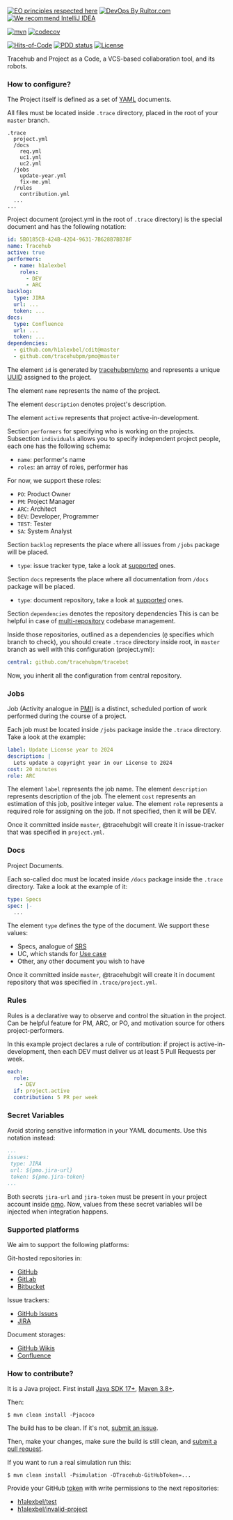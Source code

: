 [![EO principles respected here](https://www.elegantobjects.org/badge.svg)](https://www.elegantobjects.org)
[![DevOps By Rultor.com](http://www.rultor.com/b/trarcehubpm/tracehub)](http://www.rultor.com/p/tracehubpm/tracehub)
[![We recommend IntelliJ IDEA](https://www.elegantobjects.org/intellij-idea.svg)](https://www.jetbrains.com/idea/)

[![mvn](https://github.com/tracehubpm/tracehub/actions/workflows/mvn.yml/badge.svg)](https://github.com/tracehubpm/tracehub/actions/workflows/mvn.yml)
[![codecov](https://codecov.io/gh/tracehubpm/tracehub/graph/badge.svg?token=hXMw1jvPJo)](https://codecov.io/gh/tracehubpm/tracehub)

[![Hits-of-Code](https://hitsofcode.com/github/tracehubpm/tracehub)](https://hitsofcode.com/view/github/tracehubpm/tracehub)
[![PDD status](http://www.0pdd.com/svg?name=tracehubpm/tracehub)](http://www.0pdd.com/p?name=tracehubpm/tracehub)
[![License](https://img.shields.io/badge/license-MIT-green.svg)](https://github.com/tracehubpm/tracehub/blob/master/LICENSE.txt)

Tracehub and Project as a Code, a VCS-based collaboration tool, and its robots.

### How to configure?

The Project itself is defined as a set of [YAML](https://en.wikipedia.org/wiki/YAML) documents.

All files must be located inside `.trace` directory,
placed in the root of your `master` branch.

```text
.trace
  project.yml
  /docs
    req.yml
    uc1.yml
    uc2.yml
  /jobs
    update-year.yml
    fix-me.yml
  /rules
    contribution.yml
  ...
...
```

Project document (project.yml in the root of `.trace` directory) is the special document
and has the following notation:

```yaml
id: 5B0185CB-424B-42D4-9631-7B628B7BB78F
name: Tracehub
active: true
performers:
  - name: h1alexbel
    roles:
      - DEV
      - ARC
backlog:
  type: JIRA
  url: ...
  token: ...
docs:
  type: Confluence
  url: ...
  token: ...
dependencies:
  - github.com/h1alexbel/cdit@master
  - github.com/tracehubpm/pmo@master
```

The element `id` is generated by [tracehubpm/pmo](https://github.com/tracehubpm/pmo)
and represents a unique [UUID](https://en.wikipedia.org/wiki/Universally_unique_identifier)
assigned to the project.

The element `name` represents the name of the project.

The element `description` denotes project's description.

The element `active` represents that project active-in-development.

Section `performers` for specifying who is working on the projects.
Subsection `individuals` allows you to specify independent project people, each one has
the following schema:
* `name`: performer's name
* `roles`: an array of roles, performer has

For now, we support these roles:
* `PO`: Product Owner
* `PM`: Project Manager
* `ARC`: Architect
* `DEV`: Developer, Programmer
* `TEST`: Tester
* `SA`: System Analyst


Section `backlog` represents the place where all issues from `/jobs` package
will be placed.
* `type`: issue tracker type, take a look at [supported](#supported-platforms) ones.

Section `docs` represents the place where all documentation from `/docs` package
will be placed.
* `type`: document repository, take a look at [supported](#supported-platforms) ones.

Section `dependencies` denotes the repository dependencies
This is can be helpful in case of [multi-repository](https://www.gitkraken.com/blog/git-multi-repo-vs-git-mono-repo#git-multi-repo-pros-cons) codebase management.

Inside those repositories, outlined as a dependencies (`@` specifies which branch to check),
you should create `.trace` directory inside root, in `master` branch as well
with this configuration (project.yml):

```yaml
central: github.com/tracehubpm/tracebot
```
Now, you inherit all the configuration from central repository.

### Jobs

Job (Activity analogue in [PMI](https://www.pmi.org/pmbok-guide-standards/lexicon)) is a distinct,
scheduled portion of work performed during the course of a project.

Each job must be located inside `/jobs` package inside the `.trace` directory.
Take a look at the example:

```yaml
label: Update License year to 2024
description: |
  Lets update a copyright year in our License to 2024
cost: 20 minutes
role: ARC
```

The element `label` represents the job name.
The element `description` represents description of the job.
The element `cost` represents an estimation of this job, positive integer value.
The element `role` represents a required role for assigning on the job.
If not specified, then it will be DEV.

Once it committed inside `master`, @tracehubgit will create it in issue-tracker that was
specified in `project.yml`.

### Docs

Project Documents.

Each so-called doc must be located inside `/docs` package inside the `.trace` directory.
Take a look at the example of it:

```yaml
type: Specs
spec: |-
  ...
```

The element `type` defines the type of the document.
We support these values:
* Specs, analogue of [SRS](https://ieeexplore.ieee.org/document/278253)
* UC, which stands for [Use case](https://en.wikipedia.org/wiki/Use_case)
* Other, any other document you wish to have

Once it committed inside `master`, @tracehubgit will create it in document repository that was
specified in `.trace/project.yml`.

### Rules

Rules is a declarative way to observe and control
the situation in the project.
Can be helpful feature for PM, ARC, or PO, and
motivation source for others project-performers.

In this example project declares a rule of contribution:
if project is active-in-development, then
each DEV must deliver us at least 5 Pull Requests per week.

```yaml
each:
  role:
    - DEV
  if: project.active
  contribution: 5 PR per week
```

### Secret Variables

Avoid storing sensitive information in your YAML documents.
Use this notation instead:

```yaml
...
issues:
 type: JIRA
 url: ${pmo.jira-url}
 token: ${pmo.jira-token}
...
```

Both secrets `jira-url` and `jira-token` must be present in your project account
inside [pmo](https://github.com/tracehubpm/pmo).
Now, values from these secret variables will be injected when integration happens.

### Supported platforms

We aim to support the following platforms:

Git-hosted repositories in:
* [GitHub](https://github.com)
* [GitLab](https://gitlab.com)
* [Bitbucket](https://bitbucket.org)

Issue trackers:
* [GitHub Issues](https://github.com/features/issues)
* [JIRA](https://www.atlassian.com/software/jira)

Document storages:
* [GitHub Wikis](https://docs.github.com/en/communities/documenting-your-project-with-wikis/about-wikis)
* [Confluence](https://www.atlassian.com/software/confluence)

### How to contribute?

It is a Java project. First install [Java SDK 17+](https://www.oracle.com/java/technologies/downloads), [Maven 3.8+](https://maven.apache.org).

Then:

```shell
$ mvn clean install -Pjacoco
```

The build has to be clean. If it's not, [submit an issue](https://github.com/tracehubpm/tracehub/issues).

Then, make your changes, make sure the build is still clean, and [submit a pull request](https://www.yegor256.com/2014/04/15/github-guidelines.html).

If you want to run a real simulation run this:

```shell
$ mvn clean install -Psimulation -DTracehub-GitHubToken=...
```

Provide your GitHub [token](https://github.com/settings/tokens) with write permissions 
to the next repositories:

* [h1alexbel/test](https://github.com/h1alexbel/test)
* [h1alexbel/invalid-project](https://github.com/h1alexbel/invalid-project)
